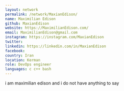 ```yaml
---
layout: network
permalink: /network/MaxianEdison/ 
name: Maximilian Edison
github: MaxianEdison
website: https://MaximilianEdison.com/ 
email: MaximilianEdison@gmail.com
instagram: https://instagram.com/MaxianEdison
twitter: 
linkedin: https://linkedin.com/in/MaxianEdison
facebook: 
country: Iran
location: Kerman
role: DevOps engineer
languages: c c++ bash 
---
```


i am maximilian edison and i do not have anything to say 
